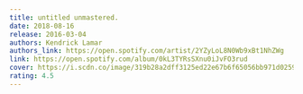 ```yaml
---
title: untitled unmastered.
date: 2018-08-16
release: 2016-03-04
authors: Kendrick Lamar
authors_link: https://open.spotify.com/artist/2YZyLoL8N0Wb9xBt1NhZWg
link: https://open.spotify.com/album/0kL3TYRsSXnu0iJvFO3rud
cover: https://i.scdn.co/image/319b28a2dff3125ed22e67b6f65056bb971d0259
rating: 4.5
---
```

